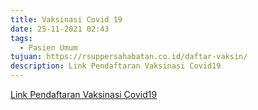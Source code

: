 ```yaml
---
title: Vaksinasi Covid 19
date: 25-11-2021 02:43
tags:
  - Pasien Umum
tujuan: https://rsuppersahabatan.co.id/daftar-vaksin/
description: Link Pendaftaran Vaksinasi Covid19
---
```

[Link Pendaftaran Vaksinasi Covid19](https://rsuppersahabatan.co.id/daftar-vaksin/)